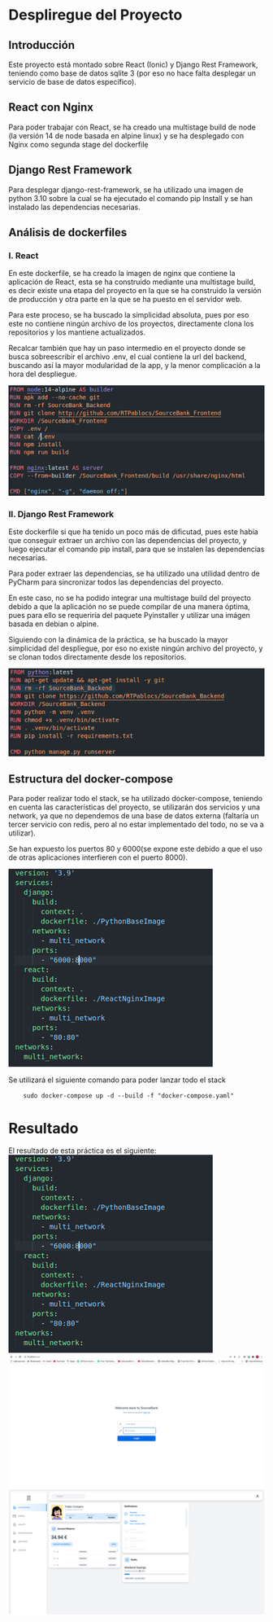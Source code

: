 # Despliregue del Proyecto

## Introducción
Este proyecto está montado sobre React (Ionic) y Django Rest Framework, teniendo como base de datos sqlite 3 (por eso no hace falta desplegar un servicio de base de datos específico).

## React con Nginx
Para poder trabajar con React, se ha creado una multistage build de node (la versión 14 de node basada en alpine linux) y se ha desplegado con Nginx como segunda stage del dockerfile

## Django Rest Framework
Para desplegar django-rest-framework, se ha utilizado una imagen de python 3.10 sobre la cual se ha ejecutado el comando pip Install y se han instalado las dependencias necesarias.


## Análisis de dockerfiles

### I. React

En este dockerfile, se ha creado la imagen de nginx que contiene la aplicación de React, esta se ha construido mediante una multistage build, es decir existe una etapa del proyecto en la que se ha construido la versión de producción y otra parte en la que se ha puesto en el servidor web.

Para este proceso, se ha buscado la simplicidad absoluta, pues por eso este no contiene ningún archivo de los proyectos, directamente clona los repositorios y los mantiene actualizados.

Recalcar también que hay un paso intermedio en el proyecto donde se busca sobreescribir el archivo .env, el cual contiene la url del backend, buscando así la mayor modularidad de la app, y la menor complicación a la hora del despliegue.

![](docker/2.png)

### II. Django Rest Framework
Este dockerfile si que ha tenido un poco más de dificutad, pues este había que conseguir extraer un archivo con las dependencias del proyecto, y luego ejecutar el comando pip install, para que se instalen las dependencias necesarias.

Para poder extraer las dependencias, se ha utilizado una utilidad dentro de PyCharm para sincronizar todos las dependencias del proyecto.

En este caso, no se ha podido integrar una multistage build del proyecto debido a que la aplicación no se puede compilar de una manera óptima, pues para ello se requeriría del paquete Pyinstaller y utilizar una imágen basada en debian o alpine.

Siguiendo con la dinámica de la práctica, se ha buscado la mayor simplicidad del despliegue, por eso no existe ningún archivo del proyecto, y se clonan todos directamente desde los repositorios.

![](docker/1.png)

## Estructura del docker-compose
Para poder realizar todo el stack, se ha utilizado docker-compose, teniendo en cuenta las características del proyecto, se utilizarán dos servicios y una network, ya que no dependemos de una base de datos externa (faltaría un tercer servicio con redis, pero al no estar implementado del todo, no se va a utilizar).

Se han expuesto los puertos 80 y 6000(se expone este debido a que el uso de otras aplicaciones interfieren con el puerto 8000).

![](docker/3.png)

Se utilizará el siguiente comando para poder lanzar todo el stack

        sudo docker-compose up -d --build -f "docker-compose.yaml"


# Resultado

El resultado de esta práctica es el siguiente:
![](docker/4.png)
![](docker/5.png)
![](docker/6.png)
